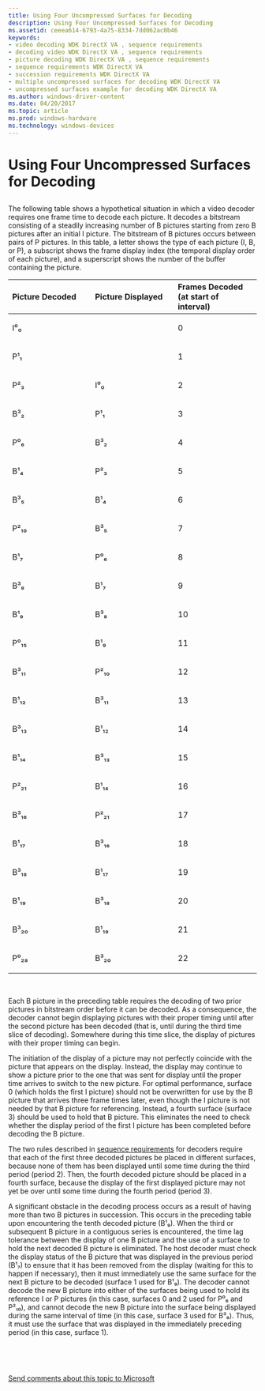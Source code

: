 ```yaml
---
title: Using Four Uncompressed Surfaces for Decoding
description: Using Four Uncompressed Surfaces for Decoding
ms.assetid: ceeea614-6793-4a75-8334-7dd062ac0b46
keywords:
- video decoding WDK DirectX VA , sequence requirements
- decoding video WDK DirectX VA , sequence requirements
- picture decoding WDK DirectX VA , sequence requirements
- sequence requirements WDK DirectX VA
- succession requirements WDK DirectX VA
- multiple uncompressed surfaces for decoding WDK DirectX VA
- uncompressed surfaces example for decoding WDK DirectX VA
ms.author: windows-driver-content
ms.date: 04/20/2017
ms.topic: article
ms.prod: windows-hardware
ms.technology: windows-devices
---
```


# Using Four Uncompressed Surfaces for Decoding


## <span id="ddk_using_four_uncompressed_surfaces_for_decoding_gg"></span><span id="DDK_USING_FOUR_UNCOMPRESSED_SURFACES_FOR_DECODING_GG"></span>


The following table shows a hypothetical situation in which a video decoder requires one frame time to decode each picture. It decodes a bitstream consisting of a steadily increasing number of B pictures starting from zero B pictures after an initial I picture. The bitstream of B pictures occurs between pairs of P pictures. In this table, a letter shows the type of each picture (I, B, or P), a subscript shows the frame display index (the temporal display order of each picture), and a superscript shows the number of the buffer containing the picture.

<table>
<colgroup>
<col width="33%" />
<col width="33%" />
<col width="33%" />
</colgroup>
<thead>
<tr class="header">
<th align="left">Picture Decoded</th>
<th align="left">Picture Displayed</th>
<th align="left">Frames Decoded (at start of interval)</th>
</tr>
</thead>
<tbody>
<tr class="odd">
<td align="left"><p>I⁰₀</p></td>
<td align="left"></td>
<td align="left"><p>0</p></td>
</tr>
<tr class="even">
<td align="left"><p>P¹₁</p></td>
<td align="left"></td>
<td align="left"><p>1</p></td>
</tr>
<tr class="odd">
<td align="left"><p>P²₃</p></td>
<td align="left"><p>I⁰₀</p></td>
<td align="left"><p>2</p></td>
</tr>
<tr class="even">
<td align="left"><p>B³₂</p></td>
<td align="left"><p>P¹₁</p></td>
<td align="left"><p>3</p></td>
</tr>
<tr class="odd">
<td align="left"><p>P⁰₆</p></td>
<td align="left"><p>B³₂</p></td>
<td align="left"><p>4</p></td>
</tr>
<tr class="even">
<td align="left"><p>B¹₄</p></td>
<td align="left"><p>P²₃</p></td>
<td align="left"><p>5</p></td>
</tr>
<tr class="odd">
<td align="left"><p>B³₅</p></td>
<td align="left"><p>B¹₄</p></td>
<td align="left"><p>6</p></td>
</tr>
<tr class="even">
<td align="left"><p>P²₁₀</p></td>
<td align="left"><p>B³₅</p></td>
<td align="left"><p>7</p></td>
</tr>
<tr class="odd">
<td align="left"><p>B¹₇</p></td>
<td align="left"><p>P⁰₆</p></td>
<td align="left"><p>8</p></td>
</tr>
<tr class="even">
<td align="left"><p>B³₈</p></td>
<td align="left"><p>B¹₇</p></td>
<td align="left"><p>9</p></td>
</tr>
<tr class="odd">
<td align="left"><p>B¹₉</p></td>
<td align="left"><p>B³₈</p></td>
<td align="left"><p>10</p></td>
</tr>
<tr class="even">
<td align="left"><p>P⁰₁₅</p></td>
<td align="left"><p>B¹₉</p></td>
<td align="left"><p>11</p></td>
</tr>
<tr class="odd">
<td align="left"><p>B³₁₁</p></td>
<td align="left"><p>P²₁₀</p></td>
<td align="left"><p>12</p></td>
</tr>
<tr class="even">
<td align="left"><p>B¹₁₂</p></td>
<td align="left"><p>B³₁₁</p></td>
<td align="left"><p>13</p></td>
</tr>
<tr class="odd">
<td align="left"><p>B³₁₃</p></td>
<td align="left"><p>B¹₁₂</p></td>
<td align="left"><p>14</p></td>
</tr>
<tr class="even">
<td align="left"><p>B¹₁₄</p></td>
<td align="left"><p>B³₁₃</p></td>
<td align="left"><p>15</p></td>
</tr>
<tr class="odd">
<td align="left"><p>P²₂₁</p></td>
<td align="left"><p>B¹₁₄</p></td>
<td align="left"><p>16</p></td>
</tr>
<tr class="even">
<td align="left"><p>B³₁₆</p></td>
<td align="left"><p>P²₂₁</p></td>
<td align="left"><p>17</p></td>
</tr>
<tr class="odd">
<td align="left"><p>B¹₁₇</p></td>
<td align="left"><p>B³₁₆</p></td>
<td align="left"><p>18</p></td>
</tr>
<tr class="even">
<td align="left"><p>B³₁₈</p></td>
<td align="left"><p>B¹₁₇</p></td>
<td align="left"><p>19</p></td>
</tr>
<tr class="odd">
<td align="left"><p>B¹₁₉</p></td>
<td align="left"><p>B³₁₈</p></td>
<td align="left"><p>20</p></td>
</tr>
<tr class="even">
<td align="left"><p>B³₂₀</p></td>
<td align="left"><p>B¹₁₉</p></td>
<td align="left"><p>21</p></td>
</tr>
<tr class="odd">
<td align="left"><p>P⁰₂₈</p></td>
<td align="left"><p>B³₂₀</p></td>
<td align="left"><p>22</p></td>
</tr>
</tbody>
</table>

 

Each B picture in the preceding table requires the decoding of two prior pictures in bitstream order before it can be decoded. As a consequence, the decoder cannot begin displaying pictures with their proper timing until after the second picture has been decoded (that is, until during the third time slice of decoding). Somewhere during this time slice, the display of pictures with their proper timing can begin.

The initiation of the display of a picture may not perfectly coincide with the picture that appears on the display. Instead, the display may continue to show a picture prior to the one that was sent for display until the proper time arrives to switch to the new picture. For optimal performance, surface 0 (which holds the first I picture) should not be overwritten for use by the B picture that arrives three frame times later, even though the I picture is not needed by that B picture for referencing. Instead, a fourth surface (surface 3) should be used to hold that B picture. This eliminates the need to check whether the display period of the first I picture has been completed before decoding the B picture.

The two rules described in [sequence requirements](sequence-requirements.md) for decoders require that each of the first three decoded pictures be placed in different surfaces, because none of them has been displayed until some time during the third period (period 2). Then, the fourth decoded picture should be placed in a fourth surface, because the display of the first displayed picture may not yet be over until some time during the fourth period (period 3).

A significant obstacle in the decoding process occurs as a result of having more than two B pictures in succession. This occurs in the preceding table upon encountering the tenth decoded picture (B¹₉). When the third or subsequent B picture in a contiguous series is encountered, the time lag tolerance between the display of one B picture and the use of a surface to hold the next decoded B picture is eliminated. The host decoder must check the display status of the B picture that was displayed in the previous period (B¹₇) to ensure that it has been removed from the display (waiting for this to happen if necessary), then it must immediately use the same surface for the next B picture to be decoded (surface 1 used for B¹₉). The decoder cannot decode the new B picture into either of the surfaces being used to hold its reference I or P pictures (in this case, surfaces 0 and 2 used for P⁰₆ and P²₁₀), and cannot decode the new B picture into the surface being displayed during the same interval of time (in this case, surface 3 used for B³₈). Thus, it must use the surface that was displayed in the immediately preceding period (in this case, surface 1).

 

 

[Send comments about this topic to Microsoft](mailto:wsddocfb@microsoft.com?subject=Documentation%20feedback%20[display\display]:%20Using%20Four%20Uncompressed%20Surfaces%20for%20Decoding%20%20RELEASE:%20%282/10/2017%29&body=%0A%0APRIVACY%20STATEMENT%0A%0AWe%20use%20your%20feedback%20to%20improve%20the%20documentation.%20We%20don't%20use%20your%20email%20address%20for%20any%20other%20purpose,%20and%20we'll%20remove%20your%20email%20address%20from%20our%20system%20after%20the%20issue%20that%20you're%20reporting%20is%20fixed.%20While%20we're%20working%20to%20fix%20this%20issue,%20we%20might%20send%20you%20an%20email%20message%20to%20ask%20for%20more%20info.%20Later,%20we%20might%20also%20send%20you%20an%20email%20message%20to%20let%20you%20know%20that%20we've%20addressed%20your%20feedback.%0A%0AFor%20more%20info%20about%20Microsoft's%20privacy%20policy,%20see%20http://privacy.microsoft.com/default.aspx. "Send comments about this topic to Microsoft")




